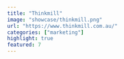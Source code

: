 ```yaml
---
title: "Thinkmill"
image: "showcase/thinkmill.png"
url: "https://www.thinkmill.com.au/"
categories: ["marketing"]
highlight: true
featured: 7
---
```

